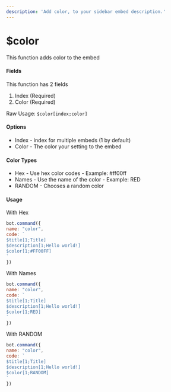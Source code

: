 ```yaml
---
description: 'Add color, to your sidebar embed description.'
---
```


# $color

This function adds color to the embed

#### Fields

This function has 2 fields

1. Index \(Required\)
2. Color \(Required\)

Raw Usage: `$color[index;color]`

#### Options

* Index - index for multiple embeds (1 by default)
* Color - The color your setting to the embed

#### Color Types

* Hex - Use hex color codes - Example: \#ff00ff
* Names - Use the name of the color - Example: RED
* RANDOM - Chooses a random color

#### Usage

With Hex

```javascript
bot.command({
name: "color", 
code: `
$title[1;Title]
$description[1;Hello world!]
$color[1;#FF00FF]
`
})
```

With Names

```javascript
bot.command({
name: "color", 
code: `
$title[1;Title]
$description[1;Hello world!]
$color[1;RED]
`
})
```

With RANDOM

```javascript
bot.command({
name: "color", 
code: `
$title[1;Title]
$description[1;Hello world!]
$color[1;RANDOM]
`
})
```

